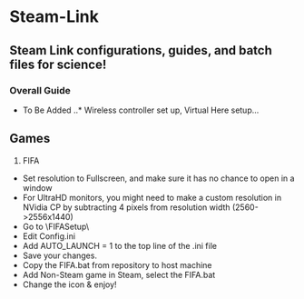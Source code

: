 # Steam-Link

## Steam Link configurations, guides, and batch files for science!

### Overall Guide
  * To Be Added
  ..* Wireless controller set up, Virtual Here setup...

## Games 

1. FIFA
  * Set resolution to Fullscreen, and make sure it has no chance to open in a window
  * For UltraHD monitors, you might need to make a custom resolution in NVidia CP by subtracting 4 pixels from resolution width (2560->2556x1440)
  * Go to <path-to-game>\FIFASetup\
  * Edit Config.ini
  * Add AUTO_LAUNCH = 1 to the top line of the .ini file
  * Save your changes.
  * Copy the FIFA.bat from repository to host machine
  * Add Non-Steam game in Steam, select the FIFA.bat
  * Change the icon & enjoy!
  
